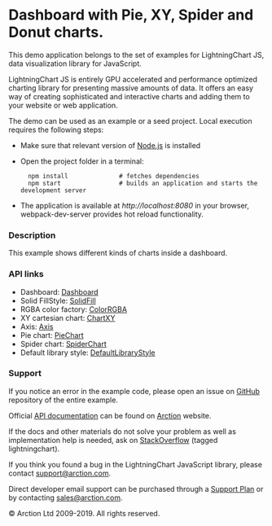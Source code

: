 # Dashboard with Pie, XY, Spider and Donut charts.


This demo application belongs to the set of examples for LightningChart JS, data visualization library for JavaScript.

LightningChart JS is entirely GPU accelerated and performance optimized charting library for presenting massive amounts of data. It offers an easy way of creating sophisticated and interactive charts and adding them to your website or web application.

The demo can be used as an example or a seed project. Local execution requires the following steps:

- Make sure that relevant version of [Node.js](https://nodejs.org/en/download/) is installed
- Open the project folder in a terminal:

        npm install              # fetches dependencies
        npm start                # builds an application and starts the development server

- The application is available at *http://localhost:8080* in your browser, webpack-dev-server provides hot reload functionality.

### Description 

This example shows different kinds of charts inside a dashboard.

### API links

* Dashboard: [Dashboard][]
* Solid FillStyle: [SolidFill][]
* RGBA color factory: [ColorRGBA][]
* XY cartesian chart: [ChartXY][]
* Axis: [Axis][]
* Pie chart: [PieChart][]
* Spider chart: [SpiderChart][]
* Default library style: [DefaultLibraryStyle][]


### Support

If you notice an error in the example code, please open an issue on [GitHub][0] repository of the entire example.

Official [API documentation][1] can be found on [Arction][2] website.

If the docs and other materials do not solve your problem as well as implementation help is needed, ask on [StackOverflow][3] (tagged lightningchart).

If you think you found a bug in the LightningChart JavaScript library, please contact support@arction.com.

Direct developer email support can be purchased through a [Support Plan][4] or by contacting sales@arction.com.

© Arction Ltd 2009-2019. All rights reserved.

[0]: https://github.com/Arction/
[1]: https://www.arction.com/lightningchart-js-api-documentation/
[2]: https://www.arction.com
[3]: https://stackoverflow.com/questions/tagged/lightningchart
[4]: https://www.arction.com/support-services/

[Axis]: https://www.arction.com/lightningchart-js-api-documentation/v1.0.0/classes/axis.html
[ChartXY]: https://www.arction.com/lightningchart-js-api-documentation/v1.0.0/classes/chartxy.html
[ColorRGBA]: https://www.arction.com/lightningchart-js-api-documentation/v1.0.0/globals.html#colorrgba
[Dashboard]: https://www.arction.com/lightningchart-js-api-documentation/v1.0.0/classes/dashboard.html
[DefaultLibraryStyle]: https://www.arction.com/lightningchart-js-api-documentation/v1.0.0/globals.html#defaultlibrarystyle
[PieChart]: https://www.arction.com/lightningchart-js-api-documentation/v1.0.0/classes/piechart.html
[SolidFill]: https://www.arction.com/lightningchart-js-api-documentation/v1.0.0/classes/solidfill.html
[SpiderChart]: https://www.arction.com/lightningchart-js-api-documentation/v1.0.0/classes/spiderchart.html